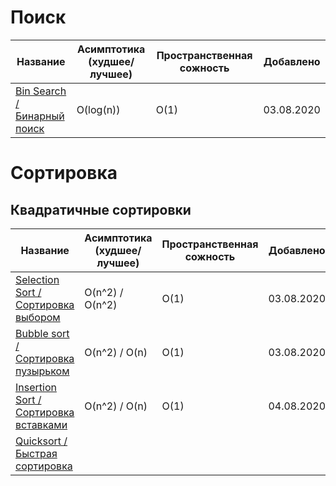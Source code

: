# Поиск

| Название  | Асимптотика (худшее/лучшее) | Пространственная сожность |  Добавлено |
| ------------- | ------------- | ------------- | ------------- |
| [Bin Search / Бинарный поиск](src/Search/bin_search/) | O(log(n))  |  O(1) | 03.08.2020 | 


# Сортировка

## Квадратичные сортировки

| Название  | Асимптотика (худшее/лучшее) | Пространственная сожность |    Добавлено | 
| ------------- | ------------- | ------------- | ------------- | 
| [Selection Sort / Сортировка выбором](src/Sort/selection_sort/)  | O(n^2) /  O(n^2)  |  O(1) | 03.08.2020 |
| [Bubble sort / Сортировка пузырьком](src/Sort/buble_sort/)  | O(n^2) /  O(n)  |  O(1) | 03.08.2020 |
| [Insertion Sort / Сортировка вставками](src/Sort/insertion_sort/)  | O(n^2)  /  O(n) |  O(1) | 04.08.2020 | 
| [Quicksort / Быстрая сортировка]() | | | |


